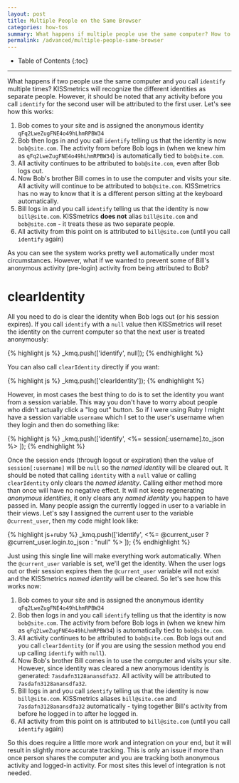 ```yaml
---
layout: post
title: Multiple People on the Same Browser
categories: how-tos
summary: What happens if multiple people use the same computer? How to reset the KISSmetrics identity tracking when a user logs out.
permalink: /advanced/multiple-people-same-browser
---
```

* Table of Contents
{:toc}
* * *

What happens if two people use the same computer and you call `identify` multiple times? KISSmetrics will recognize the different identities as separate people. However, it should be noted that any activity before you call `identify` for the second user will be attributed to the first user. Let's see how this works:

1. Bob comes to your site and is assigned the anonymous identity `qFq2LweZugFNE4o49hLhmRPBW34`
2. Bob then logs in and you call `identify` telling us that the identity is now `bob@site.com`. The activity from before Bob logs in (when we knew him as `qFq2LweZugFNE4o49hLhmRPBW34`) is automatically tied to `bob@site.com`.
3. All activity continues to be attributed to `bob@site.com`, even after Bob logs out.
4. Now Bob's brother Bill comes in to use the computer and visits your site. All activity will continue to be attributed to `bob@site.com`. KISSmetrics has no way to know that it is a different person sitting at the keyboard automatically.
5. Bill logs in and you call `identify` telling us that the identity is now `bill@site.com`. KISSmetrics **does not** alias `bill@site.com` and `bob@site.com` - it treats these as two separate people.
6. All activity from this point on is attributed to `bill@site.com` (until you call `identify` again)

As you can see the system works pretty well automatically under most circumstances. However, what if we wanted to prevent some of Bill's anonymous activity (pre-login) activity from being attributed to Bob?

# clearIdentity

All you need to do is clear the identity when Bob logs out (or his session expires). If you call `identify` with a `null` value then KISSmetrics will reset the identity on the current computer so that the next user is treated anonymously:

{% highlight js %}
_kmq.push(['identify', null]);
{% endhighlight %}

You can also call `clearIdentity` directly if you want:

{% highlight js %}
_kmq.push(['clearIdentity']);
{% endhighlight %}

However, in most cases the best thing to do is to set the identity you want from a session variable. This way you don't have to worry about people who didn't actually click a "log out" button. So if I were using Ruby I might have a session variable `username` which I set to the user's username when they login and then do something like:

{% highlight js %}
_kmq.push(['identify', <%= session[:username].to_json %> ]);
{% endhighlight %}

Once the session ends (through logout or expiration) then the value of `session[:username]` will be `null` so the *named identity* will be cleared out. It should be noted that calling `identity` with a `null` value or calling `clearIdentity` only clears the *named identity*. Calling either method more than once will have no negative effect. It will not keep regenerating *anonymous identities*, it only clears any *named identity* you happen to have passed in. Many people assign the currently logged in user to a variable in their views. Let's say I assigned the current user to the variable `@current_user`, then my code might look like:

{% highlight js+ruby %}
_kmq.push(['identify', <%= @current_user ? @current_user.login.to_json : "null" %> ]);
{% endhighlight %}

Just using this single line will make everything work automatically. When the `@current_user` variable is set, we'll get the identity. When the user logs out or their session expires then the `@current_user` variable will not exist and the KISSmetrics *named identity* will be cleared. So let's see how this works now:

1. Bob comes to your site and is assigned the anonymous identity `qFq2LweZugFNE4o49hLhmRPBW34`
2. Bob then logs in and you call `identify` telling us that the identity is now `bob@site.com`. The activity from before Bob logs in (when we knew him as `qFq2LweZugFNE4o49hLhmRPBW34`) is automatically tied to `bob@site.com`.
3. All activity continues to be attributed to `bob@site.com`. Bob logs out and you call `clearIdentity` (or if you are using the session method you end up calling `identify` with `null`).
4. Now Bob's brother Bill comes in to use the computer and visits your site. However, since identity was cleared a new anonymous identity is generated: `7asdafn3128anansdfa32`. All activity will be attributed to `7asdafn3128anansdfa32`.
5. Bill logs in and you call `identify` telling us that the identity is now `bill@site.com`. KISSmetrics aliases `bill@site.com` and `7asdafn3128anansdfa32` automatically - tying together Bill's activity from before he logged in to after he logged in.
6. All activity from this point on is attributed to `bill@site.com` (until you call `identify` again)

So this does require a little more work and integration on your end, but it will result in slightly more accurate tracking. This is only an issue if more than once person shares the computer and you are tracking both anonymous activity and logged-in activity. For most sites this level of integration is not needed.